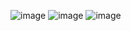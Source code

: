 ![image](https://github.com/user-attachments/assets/900e43f9-e3fc-44dc-88fc-e93a272c7c88)
![image](https://github.com/user-attachments/assets/aa97bde4-7170-47e8-b20d-91eeb7060722)
![image](https://github.com/user-attachments/assets/5f0d81fe-9d92-4945-bdb6-30ea2b9d11e4)

